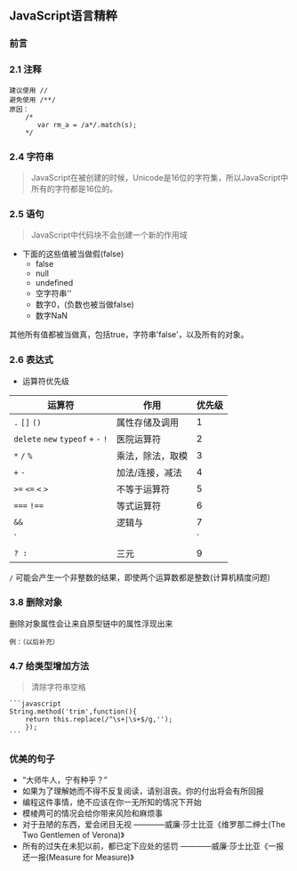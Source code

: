 ## JavaScript语言精粹

### 前言
### 2.1 注释

	建议使用 //
	避免使用 /**/
	原因：
		/*
		   var rm_a = /a*/.match(s);
		*/
### 2.4 字符串
	
 > JavaScript在被创建的时候，Unicode是16位的字符集，所以JavaScript中所有的字符都是16位的。

### 2.5 语句
	
 > JavaScript中代码块不会创建一个新的作用域

 * 下面的这些值被当做假(false)
 	- false
 	- null 
 	- undefined
 	- 空字符串''
 	- 数字0，(负数也被当做false)
 	- 数字NaN

 其他所有值都被当做真，包括true，字符串'false'，以及所有的对象。

### 2.6 表达式
 	
* 运算符优先级 

| 运算符  								| 作用				| 优先级 |
| ------------------------------------- | ----------------- | ------ |
|  `.` `[]` `()`  						| 属性存储及调用 	|   1    |
|  `delete` `new` `typeof` `+` `-` `!`  | 医院运算符 		|   2    |
|  `*` `/` `%`  						| 乘法，除法，取模 	|   3    |
|  `+` `-`  							| 加法/连接，减法 	|   4    |
|  `>=` `<=` `<` `>`  					| 不等于运算符 		|   5    |
|  `===` `!==`  						| 等式运算符 		|   6    |
|  `&&`  								| 逻辑与 			|   7    |
|  ` | | `  							| 逻辑或 			|   8    |
|  `? : `   							| 三元 				|   9    |

  `/` 可能会产生一个非整数的结果，即使两个运算数都是整数(计算机精度问题)

### 3.8 删除对象
	
  删除对象属性会让来自原型链中的属性浮现出来

	例：（以后补充）

### 4.7 给类型增加方法

  > 清除字符串空格

	```javascript
	String.method('trim',function(){
		return this.replace(/^\s+|\s+$/g,'');
		});
	```

### 优美的句子

* “大师牛人，宁有种乎？”
* 如果为了理解她而不得不反复阅读，请别沮丧。你的付出将会有所回报
* 编程这件事情，绝不应该在你一无所知的情况下开始
* 模棱两可的情况会给你带来风险和麻烦事
* 对于丑陋的东西，爱会闭目无视 ————威廉·莎士比亚《维罗那二绅士(The Two Gentlemen of Verona)》
* 所有的过失在未犯以前，都已定下应处的惩罚 ————威廉·莎士比亚《一报还一报(Measure for Measure)》